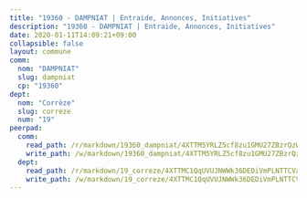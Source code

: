 ```yaml
---
title: "19360 - DAMPNIAT | Entraide, Annonces, Initiatives"
description: "19360 - DAMPNIAT | Entraide, Annonces, Initiatives"
date: 2020-01-11T14:09:21+09:00
collapsible: false
layout: commune
comm:
  nom: "DAMPNIAT"
  slug: dampniat
  cp: "19360"
dept:
  nom: "Corrèze"
  slug: correze
  num: "19"
peerpad:
  comm:
    read_path: /r/markdown/19360_dampniat/4XTTM5YRLZ5cf8zu1GMU27ZBzrQzWfD9WgrSPnqA6QGqnxSAt
    write_path: /w/markdown/19360_dampniat/4XTTM5YRLZ5cf8zu1GMU27ZBzrQzWfD9WgrSPnqA6QGqnxSAt-K3TgV46Dn5cvrr8GXr1Sy1BHLWYy1DZzfn4nhUtXDg1pcFxKTWeRhJJPdVubP5pvqofkTQkiHuN4ug8preamupgfy9KL6vcG9tm9JBXyvRsD68Z8fum43wFmJ9iHU55eF7giLRxk
  dept:
    read_path: /r/markdown/19_correze/4XTTMC1QqUVUJNWWk36DEDiVmPLNTTCVay5E5gwEvpSf36VsS
    write_path: /w/markdown/19_correze/4XTTMC1QqUVUJNWWk36DEDiVmPLNTTCVay5E5gwEvpSf36VsS-K3TgUzu4fqyixiBZaA5Ejd2iCC9xJnV2MqYc8L2r22c4qVWWx9VnJmMAAFTQjLmwLDBGZ9pgHdAtPGZHV6pZb6y2bhgaqXFUJ1Fp1QgihzJpszTr9ow8JcXoeYzTUZfY7Rzzn9sS
---
```



